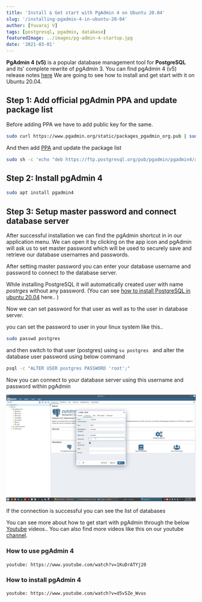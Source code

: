 ```yaml
---
title: 'Install & Get start with PgAdmin 4 on Ubuntu 20.04'
slug: '/installing-pgadmin-4-in-ubuntu-20-04'
author: [Yuvaraj V]
tags: [postgresql, pgadmin, database]
featuredImage: ../images/pg-admin-4-startup.jpg
date: '2021-03-01'
---
```


**PgAdmin 4 (v5)** is a popular database management tool for **PostgreSQL** and its' complete rewrite of pgAdmin 3.
You can find pgAdmin 4 (v5) release notes [here](https://www.pgadmin.org/docs/pgadmin4/5.0/release_notes_5_0.html)
We are going to see how to install and get start with it on Ubuntu 20.04.

## Step 1: Add official pgAdmin PPA and update package list
Before adding PPA we have to add public key for the same.

```bash
sudo curl https://www.pgadmin.org/static/packages_pgadmin_org.pub | sudo apt-key add
```

And then add [PPA](https://askubuntu.com/questions/4983/what-are-ppas-and-how-do-i-use-them/4990#4990) and update the package list

```bash
sudo sh -c 'echo "deb https://ftp.postgresql.org/pub/pgadmin/pgadmin4/apt/$(lsb_release -cs) pgadmin4 main" > /etc/apt/sources.list.d/pgadmin4.list && apt update'
```

## Step 2: Install pgAdmin 4

```bash
sudo apt install pgadmin4
```

## Step 3: Setup master password and connect database server
After successful installation we can find the pgAdmin shortcut in in our application menu.
We can open it by clicking on the app icon and pgAdmin will ask us to set master password which will be used to securely save and retrieve our database usernames and passwords.

After setting master password you can enter your database username and password to connect to the database server.

While installing PostgreSQL it will automatically created user with name *postrges* without any password.
(You can see [how to install PostgreSQL in ubuntu 20.04](https://kodemonk.dev/blog/installing-postgresql-on-ubuntu-20-04) here.. )

Now we can set password for that user as well as to the user in database server.

you can set the password to user in your linux system like this..
```bash
sudo passwd postgres 
```
and then switch to that user (postgres) using `su postgres
` and alter the database user password using below command

```bash
psql -c "ALTER USER postgres PASSWORD 'root';"
```

Now you can connect to your database server using this username and password within pgAdmin

![Create connection to database](../images/pgadmin-create-connection-to-db.jpg)

If the connection is successful you can see the list of databases

You can see more about how to get start with pgAdmin through the below [Youtube](https://www.youtube.com/c/KodeMonk) videos.. You can also find more videos like this on our youtube [channel](https://www.youtube.com/c/KodeMonk).

### How to use pgAdmin 4
`youtube: https://www.youtube.com/watch?v=1KuDrATYj20`

### How to install pgAdmin 4
`youtube: https://www.youtube.com/watch?v=d5v5Ze_Wvus`


